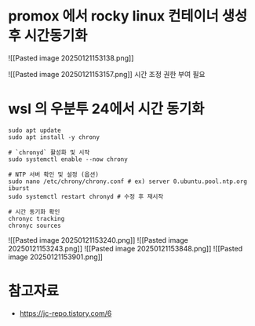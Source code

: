 # promox 에서 rocky linux 컨테이너 생성 후 시간동기화

![[Pasted image 20250121153138.png]]


![[Pasted image 20250121153157.png]]
시간 조정 권한 부여 필요

# wsl 의 우분투 24에서 시간 동기화

```
sudo apt update
sudo apt install -y chrony

# `chronyd` 활성화 및 시작
sudo systemctl enable --now chrony

# NTP 서버 확인 및 설정 (옵션)
sudo nano /etc/chrony/chrony.conf # ex) server 0.ubuntu.pool.ntp.org iburst
sudo systemctl restart chronyd # 수정 후 재시작

# 시간 동기화 확인
chronyc tracking 
chronyc sources
```

![[Pasted image 20250121153240.png]]
![[Pasted image 20250121153243.png]]
![[Pasted image 20250121153848.png]]
![[Pasted image 20250121153901.png]]




# 참고자료
- https://jc-repo.tistory.com/6
